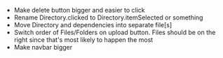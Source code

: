 * Make delete button bigger and easier to click
* Rename Directory.clicked to Directory.itemSelected or something
* Move Directory and dependencies into separate file[s]
* Switch order of Files/Folders on upload button. Files should be on the right
  since that's most likely to happen the most
* Make navbar bigger
